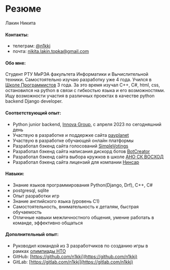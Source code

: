 # Резюме

Лакин Никита

#### Контакты:

- телеграм: [@n1kkj](https://t.me/n1kkj)
- почта: [nikita.lakin.topka@gmail.com](mailto:nikita.lakin.topka@gmail.com)


#### Обо мне:
Студент РТУ МиРЭА факультета Информатики и Вычислительной техники. Самостоятельно изучаю разработку уже 4 года. Учился в [Школе Программистов](https://informatics.ru/branches/prospektmira/?utm_medium=maps&utm_source=yamaps&ysclid=lqqk4zzk0897294546) 3 года. За это время изучал C++, C#, html, css, остановился на python в связи с гибкостью языка и его возможностями. Ищу возможности участия в различных проектах в качестве python backend Django developer.

#### Соответствующий опыт:

- Python junior backend, [Innova Group](https://innovacompanies.com/), с апреля 2023 по сегодняшний день
- Участвую в разработке и поддержке сайта [payplanet](https://payplanet.com/)
- Участвую в разработке обучающей онлайн платформы
- Разработал бэкенд сайта голосований [SimpleVotings](https://gitlab.com/n1kkj/simple_votings)
- Разработал бэкенд сайта написания дискорд ботов [BotCreator](https://gitlab.com/n1kkj/botcreator)
- Разработал бэкенд сайта выбора кружков в школе [АНО СК ВОСХОД](https://vk.com/sunrise.russia)
- Разработал бэкенд сайта лицензий для компании [Нинсар](https://ninsar.pro/)

#### Навыки:

- Знание языков программирования Python(Django, Drf), C++, C#
- postgresql, sqlite
- Опыт разработки игр
- Знание английского языка (уровень С1)
- Самостоятельность, внимательность к деталям, быстрая обучаемость
- Отличные навыки межличностного общения, умение работать в команде, эффективно общаться

#### Дополнительный опыт:

- Руководил командой из 3 разработчиков по созданию игры в рамках [олимпиады НТО](https://ntcontest.ru/?ysclid=lmq26tpsik835029106)
- GitHub: [https://github.com/n1kkj](https://github.com/n1kkj)
- GitLab: [https://gitlab.com/n1kkj](https://gitlab.com/n1kkj)
